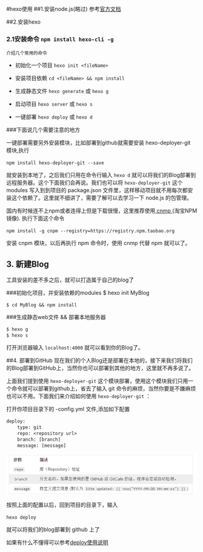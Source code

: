 #hexo使用
##1.安装node.js(略过) 参考[官方文档](https://nodejs.org/en/)

##2.安装hexo 

### 2.1安装命令 	`npm install hexo-cli -g`

	介绍几个常用的命令 

   - 初始化一个项目 `hexo init <fileName>`

   - 安装项目依赖 `cd <fileName> && npm install`
   
   - 生成静态文件 `hexo generate` 或 `hexo g`

   - 启动项目  `hexo server` 或 `hexo s`
   
   - 一键部署 `hexo deploy` 或 `hexo d`
   
###下面说几个需要注意的地方

 一键部署需要另外安装模块，比如部署到github就需要安装 hexo-deployer-git 模块,执行

`npm install hexo-deployer-git --save`

就安装到本地了，之后我们只用在命令行输入 `hexo d` 就可以将我们的Blog部署到远程服务器。这个下面我们会再说。我们也可以将 `hexo-deployer-git` 这个 modules 写入到到项目的 package.json 文件里，这样移动项目就不用每次都安装这个依赖了。这里就不细讲了，需要了解可以去学习一下 node.js 的包管理。

国内有时候连不上npm或者连得上但是下载很慢，这里推荐使用[ cnmp ](http://npm.taobao.org/)(淘宝NPM镜像).
执行下面这个命令

`npm install -g cnpm --registry=https://registry.npm.taobao.org`

安装 cnpm 模块，以后再执行 npm 命令时，使用 cnmp 代替 npm 就可以了。

## 3. 新建Blog
工具安装的差不多之后，就可以打造属于自己的blog了

###初始化项目，并安装依赖的modules
	$ hexo init MyBlog

	$ cd MyBlog && npm install

###生成静态web文件 && 部署本地服务器

	$ hexo g
	$ hexo s 

打开浏览器输入 `localhost:4000` 就可以看到你的Blog了。 

##4. 部署到GitHub
现在我们的个人Blog还是部署在本地的，接下来我们将我们的Blog部署到GitHub上，当然你也可以部署到其他的地方，这里就不再多说了。

上面我们提到使用 `hexo-deployer-git` 这个模块部署，使用这个模块我们只用一个命令就可以部署到github上，省去了输入 git 命令的麻烦，当然你要是不嫌麻烦也可以不用。下面我们来介绍如何使用  `hexo-deployer-git` ：

打开你项目目录下的 -config.yml 文件,添加如下配置

	deploy:
 	 	type: git
  		repo: <repository url>
  		branch: [branch]
  		message: [message]
![](./demo/png1.png)

按照上面的配置以后，回到项目的目录下，输入

`hexo deploy`

就可以将我们的blog部署到 github 上了

如果有什么不懂得可以参考[deploy使用说明](https://hexo.io/zh-cn/docs/deployment.html)


